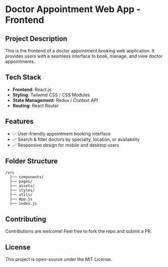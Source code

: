 # Doctor Appointment Web App - Frontend

## Project Description
This is the frontend of a doctor appointment booking web application. It provides users with a seamless interface to book, manage, and view doctor appointments.

## Tech Stack
- **Frontend**: React.js
- **Styling**: Tailwind CSS / CSS Modules 
- **State Management**: Redux / Context API 
- **Routing**: React Router 

## Features
- ✅ User-friendly appointment booking interface  
- ✅ Search & filter doctors by specialty, location, or availability  
- ✅ Responsive design for mobile and desktop users

## Folder Structure
```
/src
  ├── components/
  ├── pages/
  ├── assets/
  ├── styles/
  ├── utils/
  ├── App.js
  ├── index.js
```

## Contributing
Contributions are welcome! Feel free to fork the repo and submit a PR.

## License
This project is open-source under the MIT License.
